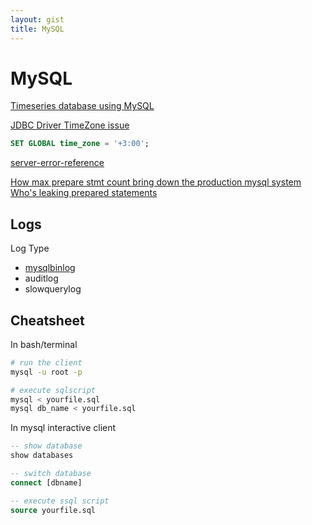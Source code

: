 ```yaml
---
layout: gist
title: MySQL
---
```


# MySQL

[Timeseries database using MySQL](https://dba.stackexchange.com/questions/190756/what-is-the-optimal-solution-for-storing-real-time-time-series-in-mariadb-mysq)

[JDBC Driver TimeZone issue](https://stackoverflow.com/questions/26515700/mysql-jdbc-driver-5-1-33-time-zone-issue)
```sql
SET GLOBAL time_zone = '+3:00';
```

[server-error-reference](https://dev.mysql.com/doc/refman/5.5/en/server-error-reference.html)

[How max prepare stmt count bring down the production mysql system](https://medium.com/searce/how-max-prepared-stmt-count-bring-down-the-production-mysql-system-6ca28e577663)
[Who's leaking prepared statements](http://mysqlblog.fivefarmers.com/2012/07/05/whos-leaking-prepared-statements/)

## Logs

Log Type
- [mysqlbinlog](https://www.thegeekstuff.com/2017/08/mysqlbinlog-examples/)
- auditlog
- slowquerylog

## Cheatsheet

In bash/terminal
```bash
# run the client
mysql -u root -p

# execute sqlscript
mysql < yourfile.sql
mysql db_name < yourfile.sql
```

In mysql interactive client
```sql
-- show database
show databases

-- switch database
connect [dbname]

-- execute ssql script
source yourfile.sql
```
